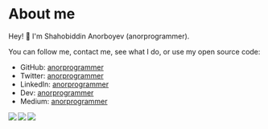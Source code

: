 # About me
Hey! 👋 I'm Shahobiddin Anorboyev (anorprogrammer).

You can follow me, contact me, see what I do, or use my open source code:

- GitHub: [anorprogrammer](https://github.com/anorprogrammer)
- Twitter: [anorprogrammer](https://twitter.com/anorprogrammer)
- LinkedIn: [anorprogrammer](https://www.linkedin.com/in/anorprogrammer/)
- Dev: [anorprogrammer](https://dev.to/anorprogrammer)
- Medium: [anorprogrammer](https://medium.com/@anorprogrammer)
<!--- Web: [anorprogrammer]()-->

<a href="https://github.com/anorprogrammer">
<p align="left">
<img src="https://github-profile-summary-cards.vercel.app/api/cards/profile-details?username=anorprogrammer&theme=github_dark">
<img align="left" src="https://github-profile-summary-cards.vercel.app/api/cards/stats?username=anorprogrammer&theme=github_dark">
<img align="left" src="https://github-profile-summary-cards.vercel.app/api/cards/productive-time?username=anorprogrammer&theme=github_dark&utcOffset=5"><br>
    </p>
</a> 
